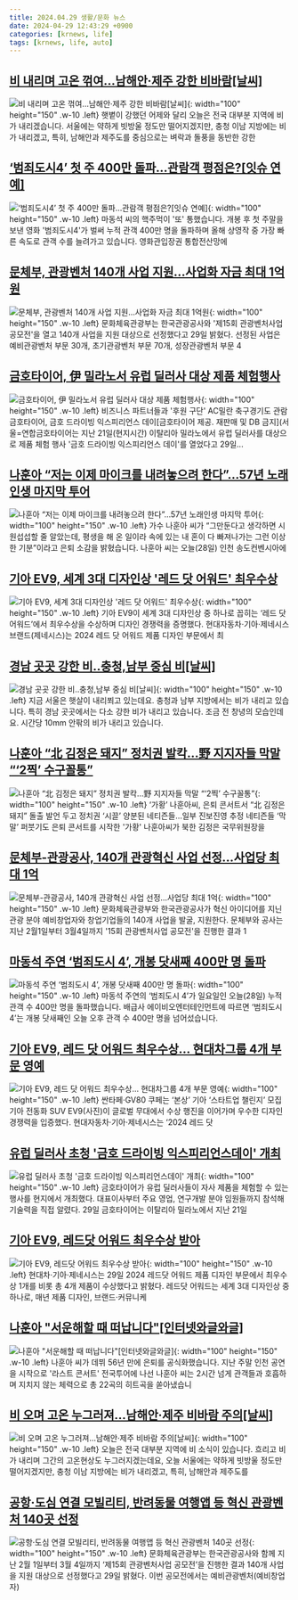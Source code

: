 ```yaml
---
title: 2024.04.29 생활/문화 뉴스
date: 2024-04-29 12:43:29 +0900
categories: [krnews, life]
tags: [krnews, life, auto]
---
```

## [비 내리며 고온 꺾여...남해안·제주 강한 비바람[날씨]](https://n.news.naver.com/mnews/article/052/0002028891)

![비 내리며 고온 꺾여...남해안·제주 강한 비바람[날씨]](https://mimgnews.pstatic.net/image/origin/052/2024/04/29/2028891.jpg?type=nf220_150){: width="100" height="150" .w-10 .left}
햇볕이 강했던 어제와 달리 오늘은 전국 대부분 지역에 비가 내리겠습니다. 서울에는 약하게 빗방울 정도만 떨어지겠지만, 충청 이남 지방에는 비가 내리겠고, 특히, 남해안과 제주도를 중심으로는 벼락과 돌풍을 동반한 강한

## [‘범죄도시4’ 첫 주 400만 돌파…관람객 평점은?[잇슈 연예]](https://n.news.naver.com/mnews/article/056/0011710714)

![‘범죄도시4’ 첫 주 400만 돌파…관람객 평점은?[잇슈 연예]](https://mimgnews.pstatic.net/image/origin/056/2024/04/29/11710714.jpg?type=nf220_150){: width="100" height="150" .w-10 .left}
마동석 씨의 핵주먹이 '또' 통했습니다. 개봉 후 첫 주말을 보낸 영화 '범죄도시4'가 벌써 누적 관객 400만 명을 돌파하며 올해 상영작 중 가장 빠른 속도로 관객 수를 늘려가고 있습니다. 영화관입장권 통합전산망에

## [문체부, 관광벤처 140개 사업 지원…사업화 자금 최대 1억원](https://n.news.naver.com/mnews/article/001/0014657712)

![문체부, 관광벤처 140개 사업 지원…사업화 자금 최대 1억원](https://mimgnews.pstatic.net/image/origin/001/2024/04/29/14657712.jpg?type=nf220_150){: width="100" height="150" .w-10 .left}
문화체육관광부는 한국관광공사와 '제15회 관광벤처사업 공모전'을 열고 140개 사업을 지원 대상으로 선정했다고 29일 밝혔다. 선정된 사업은 예비관광벤처 부문 30개, 초기관광벤처 부문 70개, 성장관광벤처 부문 4

## [금호타이어, 伊 밀라노서 유럽 딜러사 대상 제품 체험행사](https://n.news.naver.com/mnews/article/001/0014657834)

![금호타이어, 伊 밀라노서 유럽 딜러사 대상 제품 체험행사](https://mimgnews.pstatic.net/image/origin/001/2024/04/29/14657834.jpg?type=nf220_150){: width="100" height="150" .w-10 .left}
비즈니스 파트너들과 '후원 구단' AC밀란 축구경기도 관람금호타이어, 금호 드라이빙 익스피리언스 데이[금호타이어 제공. 재판매 및 DB 금지](서울=연합금호타이어는 지난 21일(현지시간) 이탈리아 밀라노에서 유럽 딜러사를 대상으로 제품 체험 행사 '금호 드라이빙 익스피리언스 데이'를 열었다고 29일...

## [나훈아 “저는 이제 마이크를 내려놓으려 한다”…57년 노래인생 마지막 투어](https://n.news.naver.com/mnews/article/056/0011710586)

![나훈아 “저는 이제 마이크를 내려놓으려 한다”…57년 노래인생 마지막 투어](https://mimgnews.pstatic.net/image/origin/056/2024/04/28/11710586.jpg?type=nf220_150){: width="100" height="150" .w-10 .left}
가수 나훈아 씨가 “그만둔다고 생각하면 시원섭섭할 줄 알았는데, 평생을 해 온 일이라 속에 있는 내 혼이 다 빠져나가는 그런 이상한 기분”이라고 은퇴 소감을 밝혔습니다. 나훈아 씨는 오늘(28일) 인천 송도컨벤시아에

## [기아 EV9, 세계 3대 디자인상 '레드 닷 어워드' 최우수상](https://n.news.naver.com/mnews/article/011/0004334147)

![기아 EV9, 세계 3대 디자인상 '레드 닷 어워드' 최우수상](https://mimgnews.pstatic.net/image/origin/011/2024/04/29/4334147.jpg?type=nf220_150){: width="100" height="150" .w-10 .left}
기아 EV9이 세계 3대 디자인상 중 하나로 꼽히는 ‘레드 닷 어워드’에서 최우수상을 수상하며 디자인 경쟁력을 증명했다. 현대자동차·기아·제네시스 브랜드(제네시스)는 2024 레드 닷 어워드 제품 디자인 부문에서 최

## [경남 곳곳 강한 비‥충청,남부 중심 비[날씨]](https://n.news.naver.com/mnews/article/214/0001345407)

![경남 곳곳 강한 비‥충청,남부 중심 비[날씨]](https://mimgnews.pstatic.net/image/origin/214/2024/04/29/1345407.jpg?type=nf220_150){: width="100" height="150" .w-10 .left}
지금 서울은 햇살이 내리쬐고 있는데요. 충청과 남부 지방에서는 비가 내리고 있습니다. 특히 경남 곳곳에서는 다소 강한 비가 내리고 있습니다. 조금 전 창녕의 모습인데요. 시간당 10mm 안팎의 비가 내리고 있습니다.

## [나훈아 “北 김정은 돼지” 정치권 발칵…野 지지자들 막말 “‘2찍’ 수구꼴통”](https://n.news.naver.com/mnews/article/029/0002870606)

![나훈아 “北 김정은 돼지” 정치권 발칵…野 지지자들 막말 “‘2찍’ 수구꼴통”](https://mimgnews.pstatic.net/image/origin/029/2024/04/29/2870606.jpg?type=nf220_150){: width="100" height="150" .w-10 .left}
‘가황’ 나훈아씨, 은퇴 콘서트서 “北 김정은 돼지” 돌출 발언 두고 정치권 ‘시끌’ 양분된 네티즌들…일부 진보진영 추정 네티즌들 ‘막말’ 퍼붓기도 은퇴 콘서트를 시작한 '가황' 나훈아씨가 북한 김정은 국무위원장을

## [문체부-관광공사, 140개 관광혁신 사업 선정…사업당 최대 1억](https://n.news.naver.com/mnews/article/003/0012517713)

![문체부-관광공사, 140개 관광혁신 사업 선정…사업당 최대 1억](https://mimgnews.pstatic.net/image/origin/003/2024/04/29/12517713.jpg?type=nf220_150){: width="100" height="150" .w-10 .left}
문화체육관광부와 한국관광공사가 혁신 아이디어를 지닌 관광 분야 예비창업자와 창업기업들의 140개 사업을 발굴, 지원한다. 문체부와 공사는 지난 2월1일부터 3월4일까지 '15회 관광벤처사업 공모전'을 진행한 결과 1

## [마동석 주연 ‘범죄도시 4’, 개봉 닷새째 400만 명 돌파](https://n.news.naver.com/mnews/article/056/0011710561)

![마동석 주연 ‘범죄도시 4’, 개봉 닷새째 400만 명 돌파](https://mimgnews.pstatic.net/image/origin/056/2024/04/28/11710561.jpg?type=nf220_150){: width="100" height="150" .w-10 .left}
마동석 주연의 ‘범죄도시 4’가 일요일인 오늘(28일) 누적 관객 수 400만 명을 돌파했습니다. 배급사 에이비오엔터테인먼트에 따르면 ‘범죄도시 4’는 개봉 닷새째인 오늘 오후 관객 수 400만 명을 넘어섰습니다.

## [기아 EV9, 레드 닷 어워드 최우수상… 현대차그룹 4개 부문 영예](https://n.news.naver.com/mnews/article/021/0002634592)

![기아 EV9, 레드 닷 어워드 최우수상… 현대차그룹 4개 부문 영예](https://mimgnews.pstatic.net/image/origin/021/2024/04/29/2634592.jpg?type=nf220_150){: width="100" height="150" .w-10 .left}
싼타페·GV80 쿠페는 ‘본상’ 기아 ‘스타트업 챌린지’ 모집 기아 전동화 SUV EV9(사진)이 글로벌 무대에서 수상 행진을 이어가며 우수한 디자인 경쟁력을 입증했다. 현대자동차·기아·제네시스는 ‘2024 레드 닷

## [유럽 딜러사 초청 '금호 드라이빙 익스피리언스데이' 개최](https://n.news.naver.com/mnews/article/277/0005411740)

![유럽 딜러사 초청 '금호 드라이빙 익스피리언스데이' 개최](https://mimgnews.pstatic.net/image/origin/277/2024/04/29/5411740.jpg?type=nf220_150){: width="100" height="150" .w-10 .left}
금호타이어가 유럽 딜러사들이 자사 제품을 체험할 수 있는 행사를 현지에서 개최했다. 대표이사부터 주요 영업, 연구개발 분야 임원들까지 참석해 기술력을 직접 알렸다. 29일 금호타이어는 이탈리아 밀라노에서 지난 21일

## [기아 EV9, 레드닷 어워드 최우수상 받아](https://n.news.naver.com/mnews/article/366/0000989142)

![기아 EV9, 레드닷 어워드 최우수상 받아](https://mimgnews.pstatic.net/image/origin/366/2024/04/29/989142.jpg?type=nf220_150){: width="100" height="150" .w-10 .left}
현대차·기아·제네시스는 29일 2024 레드닷 어워드 제품 디자인 부문에서 최우수상 1개를 비롯 총 4개 제품이 수상했다고 밝혔다. 레드닷 어워드는 세계 3대 디자인상 중 하나로, 매년 제품 디자인, 브랜드·커뮤니케

## [나훈아 "서운해할 때 떠납니다"[인터넷와글와글]](https://n.news.naver.com/mnews/article/057/0001814814)

![나훈아 "서운해할 때 떠납니다"[인터넷와글와글]](https://mimgnews.pstatic.net/image/origin/057/2024/04/29/1814814.jpg?type=nf220_150){: width="100" height="150" .w-10 .left}
나훈아 씨가 데뷔 56년 만에 은퇴를 공식화했습니다. 지난 주말 인천 공연을 시작으로 '라스트 콘서트' 전국투어에 나선 나훈아 씨는 2시간 넘게 관객들과 호흡하며 지치지 않는 체력으로 총 22곡의 히트곡을 쏟아냈습니

## [비 오며 고온 누그러져...남해안·제주 비바람 주의[날씨]](https://n.news.naver.com/mnews/article/052/0002028946)

![비 오며 고온 누그러져...남해안·제주 비바람 주의[날씨]](https://mimgnews.pstatic.net/image/origin/052/2024/04/29/2028946.jpg?type=nf220_150){: width="100" height="150" .w-10 .left}
오늘은 전국 대부분 지역에 비 소식이 있습니다. 흐리고 비가 내리며 그간의 고온현상도 누그러지겠는데요, 오늘 서울에는 약하게 빗방울 정도만 떨어지겠지만, 충청 이남 지방에는 비가 내리겠고, 특히, 남해안과 제주도를

## [공항·도심 연결 모빌리티, 반려동물 여행앱 등 혁신 관광벤처 140곳 선정](https://n.news.naver.com/mnews/article/011/0004334099)

![공항·도심 연결 모빌리티, 반려동물 여행앱 등 혁신 관광벤처 140곳 선정](https://mimgnews.pstatic.net/image/origin/011/2024/04/29/4334099.jpg?type=nf220_150){: width="100" height="150" .w-10 .left}
문화체육관광부는 한국관광공사와 함께 지난 2월 1일부터 3월 4일까지 ‘제15회 관광벤처사업 공모전’을 진행한 결과 140개 사업을 지원 대상으로 선정했다고 29일 밝혔다. 이번 공모전에서는 예비관광벤처(예비창업자)

